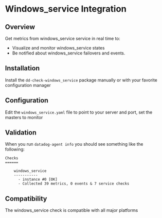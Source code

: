 # Windows_service Integration

## Overview

Get metrics from windows_service service in real time to:

* Visualize and monitor windows_service states
* Be notified about windows_service failovers and events.

## Installation

Install the `dd-check-windows_service` package manually or with your favorite configuration manager

## Configuration

Edit the `windows_service.yaml` file to point to your server and port, set the masters to monitor

## Validation

When you run `datadog-agent info` you should see something like the following:

    Checks
    ======

        windows_service
        -----------
          - instance #0 [OK]
          - Collected 39 metrics, 0 events & 7 service checks

## Compatibility

The windows_service check is compatible with all major platforms
